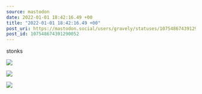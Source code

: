 ```yaml
---
source: mastodon
date: 2022-01-01 18:42:16.49 +00
title: "2022-01-01 18:42:16.49 +00"
post_uri: https://mastodon.social/users/gravely/statuses/107548674391290052
post_id: 107548674391290052
---
```

stonks


![](/images/107548673888697920.jpg)

![](/images/107548674226061049.jpg)

![](/images/107548674352178746.jpg)


